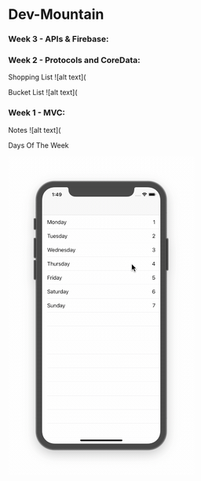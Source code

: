 # Dev-Mountain


### Week 3 - APIs & Firebase:



### Week 2 - Protocols and CoreData:

Shopping List
![alt text](


Bucket List
![alt text](


### Week 1 - MVC:

Notes
![alt text](


Days Of The Week

![alt text](https://github.com/owenhenley/Dev-Mountain/blob/master/DaysOfTheWeek2/DaysOfTheWeek.gif)

